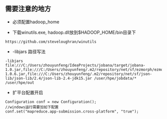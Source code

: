 ## 需要注意的地方

* 必须配置hadoop_home

* 下载winutils.exe, hadoop.dll放到$HADOOP_HOME/bin目录下
```
https://github.com/steveloughran/winutils
```

* -libjars 路径写法
```
-libjars file:///C:/Users/zhouyunfeng/IdeaProjects/jobana/target/jobana-1.0.jar,file:///C:/Users/zhouyunfeng/.m2/repository/net/sf/ezmorph/ezmorph/1.0.6/ezmorph-1.0.6.jar,file:///C:/Users/zhouyunfeng/.m2/repository/net/sf/json-lib/json-lib/2.4/json-lib-2.4-jdk15.jar /user/hpe/jobdata/* /user/hpe/out 
```
* 扩平台配置开启
```
Configuration conf = new Configuration();
//windows运行需要加如下配置
conf.set("mapreduce.app-submission.cross-platform", "true");
```

